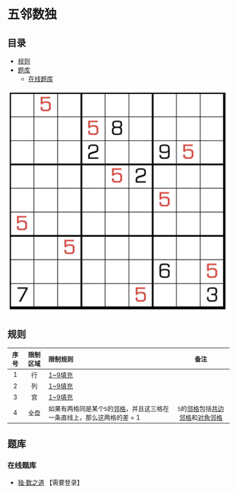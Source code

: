 # 五邻数独
<!-- START doctoc generated TOC please keep comment here to allow auto update -->
<!-- DON'T EDIT THIS SECTION, INSTEAD RE-RUN doctoc TO UPDATE -->
## 目录

- [规则](#%E8%A7%84%E5%88%99)
- [题库](#%E9%A2%98%E5%BA%93)
  - [在线题库](#%E5%9C%A8%E7%BA%BF%E9%A2%98%E5%BA%93)

<!-- END doctoc generated TOC please keep comment here to allow auto update -->

![题](../../../../../../images/sudoku/五邻数独.png)

## 规则

<!-- markdownlint-disable MD013 -->

| 序号  | 限制区域 | 限制规则                                      |           备注            |
|:---:|:----:|:------------------------------------------|:-----------------------:|
|  1  |  行   | [1~9填充]                                   |                         |
|  2  |  列   | [1~9填充]                                   |                         |
|  3  |  宫   | [1~9填充]                                   |                         |
|  4  |  全盘  | 如果有两格同是某个`5`的[邻格]，并且这三格在一条直线上，那么这两格的差 = 1 | `5`的[邻格]包括[共边邻格]和[对角邻格] |

<!-- markdownlint-enable MD013 -->

## 题库

### 在线题库

- [独·数之道](http://www.sudokufans.org.cn/lx/game.index.php?type=nb5) 【需要登录】

[1~9填充]: ../../../../../../rules/rules.md#1to9填充

[邻格]: ../../../../../../rules/rules.md#邻格

[共边邻格]: ../../../../../../rules/rules.md#共边邻格

[对角邻格]: ../../../../../../rules/rules.md#对角邻格
